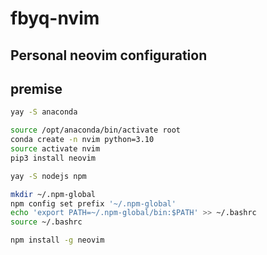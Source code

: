# fbyq-nvim

## Personal neovim configuration

## premise
```bash
yay -S anaconda

source /opt/anaconda/bin/activate root
conda create -n nvim python=3.10
source activate nvim
pip3 install neovim

yay -S nodejs npm

mkdir ~/.npm-global
npm config set prefix '~/.npm-global'
echo 'export PATH=~/.npm-global/bin:$PATH' >> ~/.bashrc
source ~/.bashrc

npm install -g neovim
```

